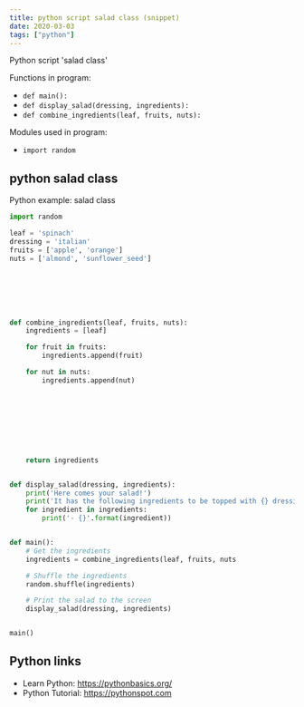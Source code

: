 ```yaml
---
title: python script salad class (snippet)
date: 2020-03-03
tags: ["python"]
---
```

Python script 'salad class'

Functions in program: 
* `def main():`
* `def display_salad(dressing, ingredients):`
* `def combine_ingredients(leaf, fruits, nuts):`

Modules used in program: 
* `import random`

## python salad class

Python example: salad class

```python
import random

leaf = 'spinach'
dressing = 'italian'
fruits = ['apple', 'orange']
nuts = ['almond', 'sunflower_seed']







def combine_ingredients(leaf, fruits, nuts):
    ingredients = [leaf]

    for fruit in fruits:
        ingredients.append(fruit)

    for nut in nuts:
        ingredients.append(nut)









    return ingredients


def display_salad(dressing, ingredients):
    print('Here comes your salad!')
    print('It has the following ingredients to be topped with {} dressing:'.format(dressing))
    for ingredient in ingredients:
        print('- {}'.format(ingredient))


def main():
    # Get the ingredients
    ingredients = combine_ingredients(leaf, fruits, nuts                               )

    # Shuffle the ingredients
    random.shuffle(ingredients)

    # Print the salad to the screen
    display_salad(dressing, ingredients)


main()


```

## Python links

- Learn Python: https://pythonbasics.org/
- Python Tutorial: https://pythonspot.com
